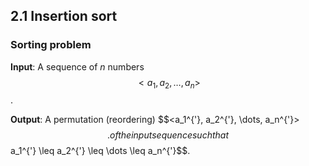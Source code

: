 ## 2.1 Insertion sort

### Sorting problem 
**Input**: A sequence of $n$ numbers $$<a_1, a_2, \dots, a_n>$$.

**Output**: A permutation (reordering) $$<a_1^\{'}, a_2^{'}, \dots, a_n^{'}>$$. of the input sequence such that $$a_1^\{'} \leq a_2^{'} \leq \dots \leq a_n^{'}$$.
